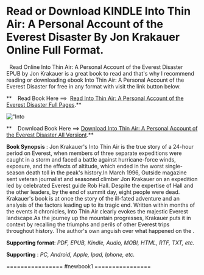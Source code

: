  **Read or Download KINDLE Into Thin Air: A Personal Account of the Everest Disaster By Jon Krakauer Online Full Format.**
=========================================================================================================================

  Read Online Into Thin Air: A Personal Account of the Everest Disaster EPUB by Jon Krakauer is a great book to read and that's why I recommend reading or downloading ebook Into Thin Air: A Personal Account of the Everest Disaster for free in any format with visit the link button below.

**    Read Book Here ==>  [Read Into Thin Air: A Personal Account of the Everest Disaster Full Pages](https://newbookintheword.blogspot.com/id/1447200187).**

![\"Into](\"https://i.gr-assets.com/images/S/compressed.photo.goodreads.com/books/1327600810l/11233289.jpg\")

**    Download Book Here ==> [Download Into Thin Air: A Personal Account of the Everest Disaster All Versiont](https://newbookintheword.blogspot.com/id/1447200187).**

**Book Synopsis** : Jon Krakauer's Into Thin Air is the true story of a 24-hour period on Everest, when members of three separate expeditions were caught in a storm and faced a battle against hurricane-force winds, exposure, and the effects of altitude, which ended in the worst single-season death toll in the peak's history.In March 1996, Outside magazine sent veteran journalist and seasoned climber Jon Krakauer on an expedition led by celebrated Everest guide Rob Hall. Despite the expertise of Hall and the other leaders, by the end of summit day, eight people were dead. Krakauer's book is at once the story of the ill-fated adventure and an analysis of the factors leading up to its tragic end. Written within months of the events it chronicles, Into Thin Air clearly evokes the majestic Everest landscape.As the journey up the mountain progresses, Krakauer puts it in context by recalling the triumphs and perils of other Everest trips throughout history. The author's own anguish over what happened on the .

**Supporting format**: _PDF, EPUB, Kindle, Audio, MOBI, HTML, RTF, TXT, etc._

**Supporting** : _PC, Android, Apple, Ipad, Iphone, etc._

================ #newbook1 ================